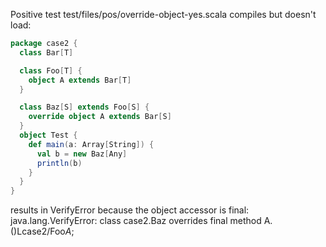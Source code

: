 Positive test
test/files/pos/override-object-yes.scala
compiles but doesn't load:
```scala
package case2 {
  class Bar[T]

  class Foo[T] {
    object A extends Bar[T]
  }

  class Baz[S] extends Foo[S] {
    override object A extends Bar[S]
  }
  object Test {
    def main(a: Array[String]) {
      val b = new Baz[Any]
      println(b)
    }
  }
}
```
results in VerifyError because the object accessor is final:
java.lang.VerifyError: class case2.Baz overrides final method A.()Lcase2/Foo$A$;

